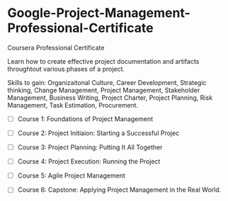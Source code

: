 # Google-Project-Management-Professional-Certificate
Coursera Professional Certificate 

Learn how to create effective project documentation and artifacts throughtout various phases of a project. 


Skills to gain: Organizaitonal Culture, Career Development, Strategic thinking, Change Management, Project Management, Stakeholder Management, Business Writing, Project Charter, Project Planning, Risk Management, Task Estimation, Procurement.


- [ ] Course 1: Foundations of Project Management

- [ ] Course 2: Project Initiaion: Starting a Successful Projec

- [ ] Course 3: Project Planning: Putting It All Together

- [ ]  Course 4: Project Execution: Running the Project

- [ ] Course 5: Agile Project Management

- [ ] Course 6: Capstone: Applying Project Management in the Real World. 
